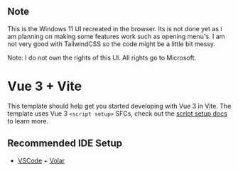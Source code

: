## Note

This is the Windows 11 UI recreated in the browser. Its is not done yet as i am planning on making some features work such as opening menu's.
I am not very good with TailwindCSS so the code might be a little bit messy.

Note: I do not own the rights of this UI. All rights go to Microsoft.

# Vue 3 + Vite

This template should help get you started developing with Vue 3 in Vite. The template uses Vue 3 `<script setup>` SFCs, check out the [script setup docs](https://v3.vuejs.org/api/sfc-script-setup.html#sfc-script-setup) to learn more.

## Recommended IDE Setup

- [VSCode](https://code.visualstudio.com/) + [Volar](https://marketplace.visualstudio.com/items?itemName=johnsoncodehk.volar)
